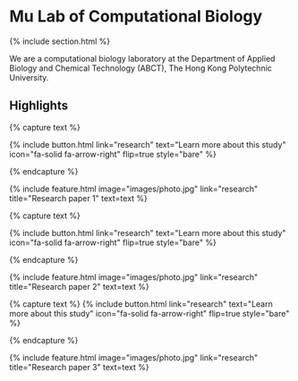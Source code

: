 ---
---

# Mu Lab of Computational Biology

{% include section.html %}


We are a computational biology laboratory at the Department of Applied Biology and Chemical Technology (ABCT), The Hong Kong Polytechnic University.

## Highlights

{% capture text %}

{%
  include button.html
  link="research"
  text="Learn more about this study"
  icon="fa-solid fa-arrow-right"
  flip=true
  style="bare"
%}

{% endcapture %}

{%
  include feature.html
  image="images/photo.jpg"
  link="research"
  title="Research paper 1"
  text=text
%}

{% capture text %}


{%
  include button.html
  link="research"
  text="Learn more about this study"
  icon="fa-solid fa-arrow-right"
  flip=true
  style="bare"
%}

{% endcapture %}

{%
  include feature.html
  image="images/photo.jpg"
  link="research"
  title="Research paper 2"
  text=text
%}

{% capture text %}
{%
  include button.html
  link="research"
  text="Learn more about this study"
  icon="fa-solid fa-arrow-right"
  flip=true
  style="bare"
%}

{% endcapture %}

{%
  include feature.html
  image="images/photo.jpg"
  link="research"
  title="Research paper 3"
  text=text
%}
